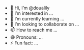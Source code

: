 - 👋 Hi, I’m @doualily
- 👀 I’m interested in ...
- 🌱 I’m currently learning ...
- 💞️ I’m looking to collaborate on ...
- 📫 How to reach me ...
- 😄 Pronouns: ...
- ⚡ Fun fact: ...

<!---
doualily/doualily is a ✨ special ✨ repository because its `README.md` (this file) appears on your GitHub profile.
You can click the Preview link to take a look at your changes.
--->
